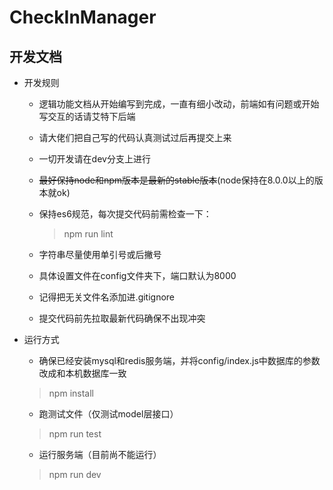 # CheckInManager

## 开发文档

+ 开发规则
    
    + 逻辑功能文档从开始编写到完成，一直有细小改动，前端如有问题或开始写交互的话请艾特下后端

    + 请大佬们把自己写的代码认真测试过后再提交上来

    + 一切开发请在dev分支上进行

    + ~~最好保持node和npm版本是最新的stable版本~~(node保持在8.0.0以上的版本就ok)

    + 保持es6规范，每次提交代码前需检查一下：
        
        > npm run lint

    + 字符串尽量使用单引号或后撇号

    + 具体设置文件在config文件夹下，端口默认为8000

    + 记得把无关文件名添加进.gitignore

    + 提交代码前先拉取最新代码确保不出现冲突

+ 运行方式

    + 确保已经安装mysql和redis服务端，并将config/index.js中数据库的参数改成和本机数据库一致

    > npm install

    + 跑测试文件（仅测试model层接口）

    > npm run test
    
    + 运行服务端（目前尚不能运行）

    > npm run dev
